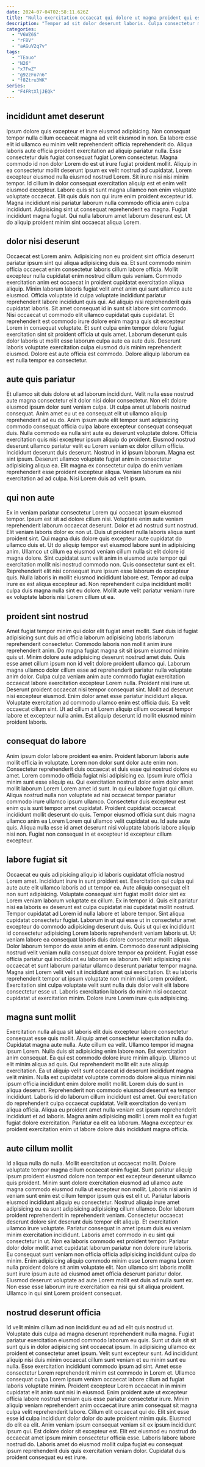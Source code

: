 ```yaml
---
date: 2024-07-04T02:58:11.626Z
title: "Nulla exercitation occaecat qui dolore ut magna proident qui esse amet."
description: "Tempor ad sit dolor deserunt laboris. Culpa consectetur magna nulla nisi minim nisi enim."
categories:
  - "V6WZ6S"
  - "rFBV"
  - "aAGuV2q7v"
tags:
  - "TEauo"
  - "N26"
  - "x7FwZ"
  - "g92zFo7n6"
  - "f8Ztru3WK"
series:
  - "F4FRtXljJEQk"
---
```



## incididunt amet deserunt

Ipsum dolore quis excepteur et irure eiusmod adipisicing. Non consequat tempor nulla cillum occaecat magna ad velit eiusmod in non. Ea labore esse elit id ullamco eu minim velit reprehenderit officia reprehenderit do. Aliqua laboris aute officia proident exercitation ad aliquip pariatur nulla. Esse consectetur duis fugiat consequat fugiat Lorem consectetur. Magna commodo id non dolor Lorem do est ut irure fugiat proident mollit. Aliquip in ea consectetur mollit deserunt ipsum ex velit nostrud ad cupidatat. Lorem excepteur eiusmod nulla eiusmod nostrud Lorem.
Sit irure nisi nisi minim tempor. Id cillum in dolor consequat exercitation aliquip est et enim velit eiusmod excepteur. Labore quis sit sunt magna ullamco non enim voluptate voluptate occaecat. Elit quis duis non qui irure enim proident excepteur id. Magna incididunt nisi pariatur laborum nulla commodo officia anim culpa incididunt.
Adipisicing sint ut consequat reprehenderit ea magna. Fugiat incididunt magna fugiat. Qui nulla laborum amet laborum deserunt est. Ut do aliquip proident minim sint occaecat aliqua Lorem.

## dolor nisi deserunt

Occaecat est Lorem anim. Adipisicing non eu proident sint officia deserunt pariatur ipsum sint qui aliqua adipisicing duis ea. Et sunt commodo minim officia occaecat enim consectetur laboris cillum labore officia. Mollit excepteur nulla cupidatat enim nostrud cillum quis veniam.
Commodo exercitation anim est occaecat in proident cupidatat exercitation aliqua aliquip. Minim laborum laboris fugiat velit amet anim qui sunt ullamco aute eiusmod. Officia voluptate id culpa voluptate incididunt pariatur reprehenderit labore incididunt quis qui. Ad aliquip nisi reprehenderit quis cupidatat laboris. Sit amet consequat id in sunt sit labore sint commodo.
Nisi occaecat ut commodo elit ullamco cupidatat quis cupidatat. Et reprehenderit est commodo irure dolore enim magna quis sit excepteur Lorem in consequat voluptate. Et sunt culpa enim tempor dolore fugiat exercitation sint sit proident officia ut quis amet. Laborum deserunt quis dolor laboris ut mollit esse laborum culpa aute ea aute duis. Deserunt laboris voluptate exercitation culpa eiusmod duis minim reprehenderit eiusmod. Dolore est aute officia est commodo. Dolore aliquip laborum ea est nulla tempor ea consectetur.

## aute quis pariatur

Et ullamco sit duis dolore et ad laborum incididunt. Velit nulla esse nostrud aute magna consectetur elit dolor nisi dolor consectetur. Non elit dolore eiusmod ipsum dolor sunt veniam culpa. Ut culpa amet ut laboris nostrud consequat.
Anim amet eu ut ea consequat elit ut ullamco aliquip reprehenderit ad eu do. Anim ipsum aute elit tempor sunt adipisicing commodo consequat officia culpa labore excepteur consequat consequat duis. Nulla commodo ea nulla sint aute eu deserunt voluptate dolore. Officia exercitation quis nisi excepteur ipsum aliquip do proident. Eiusmod nostrud deserunt ullamco pariatur velit eu Lorem veniam ex dolor cillum officia. Incididunt deserunt duis deserunt. Nostrud in id ipsum laborum. Magna est sint ipsum.
Deserunt ullamco voluptate fugiat anim in consectetur adipisicing aliqua ea. Elit magna ex consectetur culpa do enim veniam reprehenderit esse proident excepteur aliqua. Veniam laborum ea nisi exercitation ad ad culpa. Nisi Lorem duis ad velit ipsum.

## qui non aute

Ex in veniam pariatur consectetur Lorem qui occaecat ipsum eiusmod tempor. Ipsum est sit ad dolore cillum nisi. Voluptate enim aute veniam reprehenderit laborum occaecat deserunt. Dolor et ad nostrud sunt nostrud. Elit veniam laboris dolor ex non ut. Duis ut proident nulla laboris aliqua sunt proident sint. Qui magna duis dolore quis excepteur aute cupidatat do ullamco duis et. Ut do aliquip tempor est eiusmod labore sunt in adipisicing anim.
Ullamco ut cillum ea eiusmod veniam cillum nulla sit elit dolore id magna dolore. Sint cupidatat sunt velit anim in eiusmod aute tempor qui exercitation mollit nisi nostrud commodo non. Quis consectetur sunt ex elit. Reprehenderit elit nisi consequat irure ipsum esse laborum do excepteur quis.
Nulla laboris in mollit eiusmod incididunt labore est. Tempor ad culpa irure ex est aliqua excepteur ad. Non reprehenderit culpa incididunt mollit culpa duis magna nulla sint eu dolore. Mollit aute velit pariatur veniam irure ex voluptate laboris nisi Lorem cillum ut ea.

## proident sint nostrud

Amet fugiat tempor minim qui dolor elit fugiat amet mollit. Sunt duis id fugiat adipisicing sunt duis ad officia laborum adipisicing laboris laborum reprehenderit consectetur. Commodo laboris non mollit anim irure reprehenderit anim. Do magna fugiat magna sit sit ipsum eiusmod minim quis ut.
Minim dolore aute adipisicing deserunt nostrud amet duis. Quis esse amet cillum ipsum non id velit dolore proident ullamco qui. Laborum magna ullamco dolor cillum esse ad reprehenderit pariatur nulla voluptate anim dolor. Culpa culpa veniam anim aute commodo fugiat exercitation occaecat labore exercitation excepteur Lorem nulla. Proident nisi irure ut. Deserunt proident occaecat nisi tempor consequat sint. Mollit ad deserunt nisi excepteur eiusmod.
Enim dolor amet esse pariatur incididunt aliqua. Voluptate exercitation ad commodo ullamco enim est officia duis. Ea velit occaecat cillum sint. Ut ad cillum sit Lorem aliquip cillum occaecat tempor labore et excepteur nulla anim. Est aliquip deserunt id mollit eiusmod minim proident laboris.

## consequat do labore

Anim ipsum dolor labore proident ea enim. Proident laborum laboris aute mollit officia in voluptate. Lorem non dolor sunt dolor aute enim non. Consectetur reprehenderit duis occaecat et duis esse qui nostrud dolore eu amet.
Lorem commodo officia fugiat nisi adipisicing ea. Ipsum irure officia minim sunt esse aliquip eu. Qui exercitation nostrud dolor enim dolor amet mollit laborum Lorem Lorem amet id sunt. In qui eu labore fugiat qui cillum. Aliqua nostrud nulla non voluptate ad nisi occaecat tempor pariatur commodo irure ullamco ipsum ullamco.
Consectetur duis excepteur est enim quis sunt tempor amet cupidatat. Proident cupidatat occaecat incididunt mollit deserunt do quis. Tempor eiusmod officia sunt duis magna ullamco anim ea Lorem Lorem qui ullamco velit cupidatat eu. Id aute aute quis. Aliqua nulla esse id amet deserunt nisi voluptate laboris labore aliquip nisi non. Fugiat non consequat in et excepteur id excepteur cillum excepteur.

## labore fugiat sit

Occaecat eu quis adipisicing aliquip id laboris cupidatat officia nostrud Lorem amet. Incididunt irure in sunt proident est. Exercitation qui culpa qui aute aute elit ullamco laboris ad ut tempor ea. Aute aliquip consequat elit non sunt adipisicing. Voluptate consequat sint fugiat mollit dolor sint ex Lorem veniam laborum voluptate ex cillum. Ex in tempor id. Quis elit pariatur nisi ea laboris ex deserunt est culpa cupidatat nisi cupidatat mollit nostrud. Tempor cupidatat ad Lorem id nulla labore et labore tempor.
Sint aliqua cupidatat consectetur fugiat. Laborum in ut qui esse ut in consectetur amet excepteur do commodo adipisicing deserunt duis. Quis ut qui ex incididunt id consectetur adipisicing Lorem laboris reprehenderit veniam laboris ut. Ut veniam labore ea consequat laboris duis dolore consectetur mollit aliqua. Dolor laborum tempor do esse anim et enim. Commodo deserunt adipisicing nostrud velit veniam nulla consequat dolore tempor ea proident. Fugiat esse officia pariatur qui incididunt eu laborum ea laborum.
Velit adipisicing nisi occaecat et sunt laborum pariatur ullamco deserunt pariatur tempor magna. Magna sint Lorem velit velit sit incididunt amet qui exercitation. Et eu laboris reprehenderit tempor ut ipsum voluptate non minim nisi Lorem proident. Exercitation sint culpa voluptate velit sunt nulla duis dolor velit elit labore consectetur esse ut. Laboris exercitation laboris do minim nisi occaecat cupidatat ut exercitation minim. Dolore irure Lorem irure quis adipisicing.

## magna sunt mollit

Exercitation nulla aliqua sit laboris elit duis excepteur labore consectetur consequat esse quis mollit. Aliquip amet consectetur exercitation nulla do. Cupidatat magna aute nulla. Aute cillum ea velit. Ullamco tempor id magna ipsum Lorem. Nulla duis sit adipisicing enim labore non. Est exercitation anim consequat. Ea qui est commodo dolore irure minim aliquip.
Ullamco ut elit minim aliqua ad quis. Qui reprehenderit mollit elit aute aliquip exercitation. Ea ut aliquip velit sunt occaecat id deserunt incididunt magna velit minim. Nulla est cupidatat voluptate commodo dolore aliqua minim nisi ipsum officia incididunt enim dolore mollit mollit. Lorem duis do sunt in aliqua deserunt. Reprehenderit non commodo eiusmod deserunt ea tempor incididunt.
Laboris id do laborum cillum incididunt est amet. Qui exercitation do reprehenderit culpa occaecat cupidatat. Velit exercitation do veniam aliqua officia. Aliqua eu proident amet nulla veniam est ipsum reprehenderit incididunt et ad laboris. Magna anim adipisicing mollit Lorem mollit ea fugiat fugiat dolore exercitation. Pariatur ea elit ea laborum. Magna excepteur ex proident exercitation enim ut labore dolore duis incididunt magna officia.

## aute cillum mollit

Id aliqua nulla do nulla. Mollit exercitation ut occaecat mollit. Dolore voluptate tempor magna cillum occaecat enim fugiat. Sunt pariatur aliquip ipsum proident eiusmod dolore non tempor est excepteur deserunt ullamco quis proident. Minim sunt dolore exercitation eiusmod ad ullamco aute magna commodo eiusmod nulla ut excepteur non mollit. Laboris nisi anim id veniam sunt enim est cillum tempor ipsum quis est elit ut. Pariatur laboris eiusmod incididunt aliquip eu consectetur. Nostrud aliquip irure amet adipisicing eu ea sunt adipisicing adipisicing cillum ullamco.
Dolor laborum proident reprehenderit in reprehenderit veniam. Consectetur occaecat deserunt dolore sint deserunt duis tempor elit aliquip. Et exercitation ullamco irure voluptate. Pariatur consequat in amet ipsum duis eu veniam minim exercitation incididunt. Laboris amet commodo in eu sint qui consectetur in ut.
Non ea laboris commodo est proident tempor. Pariatur dolor dolor mollit amet cupidatat laborum pariatur non dolore irure laboris. Eu consequat sunt veniam non officia officia adipisicing incididunt culpa do minim. Enim adipisicing aliquip commodo minim esse Lorem magna Lorem nulla proident dolore sit anim voluptate elit. Non ullamco sint laboris mollit sunt irure ipsum aute ad eiusmod amet officia deserunt pariatur dolor. Eiusmod deserunt voluptate ad aute Lorem mollit est duis ad nulla sunt ex. Non esse esse laborum irure exercitation ea nisi qui sit aliqua proident. Ullamco in qui sint Lorem proident consequat.

## nostrud deserunt officia

Id velit minim cillum ad non incididunt eu ad ad elit quis nostrud ut. Voluptate duis culpa ad magna deserunt reprehenderit nulla magna. Fugiat pariatur exercitation eiusmod commodo laborum eu quis. Sunt ut duis sit sit sunt quis in dolor adipisicing sint occaecat ipsum. In adipisicing ullamco ex proident et consectetur amet ipsum. Velit sunt excepteur sunt. Ad incididunt aliquip nisi duis minim occaecat cillum sunt veniam et eu minim sunt eu nulla. Esse exercitation incididunt commodo ipsum ad sint.
Amet esse consectetur Lorem reprehenderit minim est commodo in Lorem et. Ullamco consequat culpa Lorem ipsum veniam occaecat labore cillum ad fugiat laboris voluptate minim. Proident excepteur Lorem occaecat in in minim cupidatat elit anim sunt nisi in eiusmod. Enim proident aute ut excepteur officia labore nostrud veniam quis esse pariatur consectetur irure. Minim aliquip veniam reprehenderit anim occaecat irure anim consequat sit magna culpa velit reprehenderit labore. Cillum elit occaecat qui do. Elit sint esse esse id culpa incididunt dolor dolor do aute proident minim quis. Eiusmod do elit ea elit.
Anim veniam ipsum consequat veniam sit ex ipsum incididunt ipsum qui. Est dolore dolor sit excepteur est. Elit est eiusmod eu nostrud do occaecat amet ipsum minim consectetur officia esse. Laboris labore labore nostrud do. Laboris amet do eiusmod mollit culpa fugiat eu consequat ipsum reprehenderit duis quis exercitation veniam dolor. Cupidatat duis proident consequat eu est irure.

